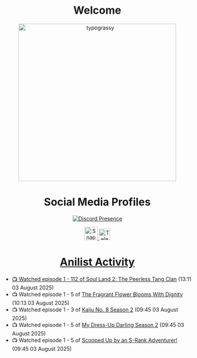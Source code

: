 <div align="center">

# Welcome
<a href="https://github.com/kawarimidoll/typograssy">
    <img alt="typograssy" src="https://typograssy.deno.dev/api?text=%E3%82%88%E3%81%86%E3%81%93%E3%81%9D%E3%81%BF%E3%81%AA%E3%81%95%E3%82%93%20-%20Sheby--&&l0=none&l1=82d9d0&l2=027353&l3=038c4c&l4=01402e&bg=none&frame=none&speed=100&comment=" width="421.99">
</a>

</div>

<div align="center">

# Social Media Profiles

[![Discord Presence](https://lanyard.cnrad.dev/api/612532963938271232)](https://discord.com/users/612532963938271232)


<a href="https://www.snapchat.com/add/a.sheby" title="Snapchat Profile">
    <img src="https://www.freepnglogos.com/uploads/snapchat-logo-png-0.png" width="35" alt="Snapchat Logo" />


<a href="https://t.me/ASheby" title="Telegram Profile">
    <img src="https://www.freepnglogos.com/uploads/telegram-logo-png-0.png" width="30" alt="Telegram Logo" />


</div>

<div align="center">

# Anilist Activity

</div>

<!-- ANILIST_ACTIVITY:start -->

-   📺 Watched episode 1 - 112 of [Soul Land 2: The Peerless Tang Clan](https://anilist.co/anime/137683) (13:11 03 August 2025)
-   📺 Watched episode 1 - 5 of [The Fragrant Flower Blooms With Dignity](https://anilist.co/anime/181444) (10:13 03 August 2025)
-   📺 Watched episode 1 - 3 of [Kaiju No. 8 Season 2](https://anilist.co/anime/178754) (09:45 03 August 2025)
-   📺 Watched episode 1 - 5 of [My Dress-Up Darling Season 2](https://anilist.co/anime/154768) (09:45 03 August 2025)
-   📺 Watched episode 1 - 5 of [Scooped Up by an S-Rank Adventurer!](https://anilist.co/anime/179885) (09:45 03 August 2025)

<!-- ANILIST_ACTIVITY:end -->
